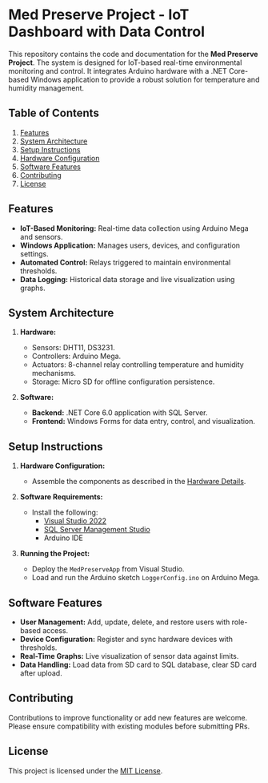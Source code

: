 # Med Preserve Project - IoT Dashboard with Data Control

This repository contains the code and documentation for the **Med Preserve Project**. The system is designed for IoT-based real-time environmental monitoring and control. It integrates Arduino hardware with a .NET Core-based Windows application to provide a robust solution for temperature and humidity management.

## Table of Contents
1. [Features](#features)
2. [System Architecture](#system-architecture)
3. [Setup Instructions](#setup-instructions)
4. [Hardware Configuration](#hardware-configuration)
5. [Software Features](#software-features)
6. [Contributing](#contributing)
7. [License](#license)

## Features
- **IoT-Based Monitoring:** Real-time data collection using Arduino Mega and sensors.
- **Windows Application:** Manages users, devices, and configuration settings.
- **Automated Control:** Relays triggered to maintain environmental thresholds.
- **Data Logging:** Historical data storage and live visualization using graphs.

## System Architecture
1. **Hardware:**
   - Sensors: DHT11, DS3231.
   - Controllers: Arduino Mega.
   - Actuators: 8-channel relay controlling temperature and humidity mechanisms.
   - Storage: Micro SD for offline configuration persistence.

2. **Software:**
   - **Backend:** .NET Core 6.0 application with SQL Server.
   - **Frontend:** Windows Forms for data entry, control, and visualization.

## Setup Instructions

1. **Hardware Configuration:**  
   - Assemble the components as described in the [Hardware Details](#hardware-configuration).

2. **Software Requirements:**  
   - Install the following:
     - [Visual Studio 2022](https://visualstudio.microsoft.com/2022/)
     - [SQL Server Management Studio](https://learn.microsoft.com/en-us/sql/ssms)
     - Arduino IDE

3. **Running the Project:**  
   - Deploy the `MedPreserveApp` from Visual Studio.
   - Load and run the Arduino sketch `LoggerConfig.ino` on Arduino Mega.

## Software Features
- **User Management:** Add, update, delete, and restore users with role-based access.
- **Device Configuration:** Register and sync hardware devices with thresholds.
- **Real-Time Graphs:** Live visualization of sensor data against limits.
- **Data Handling:** Load data from SD card to SQL database, clear SD card after upload.

## Contributing
Contributions to improve functionality or add new features are welcome. Please ensure compatibility with existing modules before submitting PRs.

## License
This project is licensed under the [MIT License](LICENSE).
